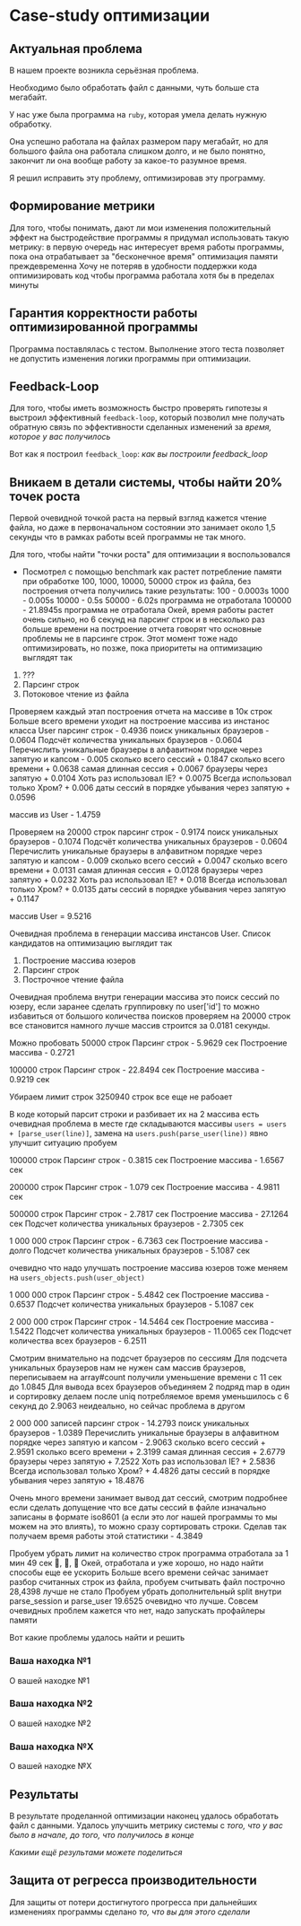 # Case-study оптимизации

## Актуальная проблема
В нашем проекте возникла серьёзная проблема.

Необходимо было обработать файл с данными, чуть больше ста мегабайт.

У нас уже была программа на `ruby`, которая умела делать нужную обработку.

Она успешно работала на файлах размером пару мегабайт, но для большого файла она работала слишком долго, и не было понятно, закончит ли она вообще работу за какое-то разумное время.

Я решил исправить эту проблему, оптимизировав эту программу.

## Формирование метрики
Для того, чтобы понимать, дают ли мои изменения положительный эффект на быстродействие программы я придумал использовать такую метрику: в первую очередь нас интересует время работы программы, пока она отрабатывает за "бесконечное время" оптимизация памяти преждевременна
 Хочу не потеряв в удобности поддержки кода оптимизировать код чтобы программа работала хотя бы в пределах минуты

## Гарантия корректности работы оптимизированной программы
Программа поставлялась с тестом. Выполнение этого теста позволяет не допустить изменения логики программы при оптимизации.

## Feedback-Loop
Для того, чтобы иметь возможность быстро проверять гипотезы я выстроил эффективный `feedback-loop`, который позволил мне получать обратную связь по эффективности сделанных изменений за *время, которое у вас получилось*

Вот как я построил `feedback_loop`: *как вы построили feedback_loop*

## Вникаем в детали системы, чтобы найти 20% точек роста
Первой очевидной точкой раста на первый взгляд кажется чтение файла, но даже в первоначальном состоянии это
занимает около 1,5 секунды что в рамках работы всей программы не так много.

Для того, чтобы найти "точки роста" для оптимизации я воспользовался
- Посмотрел с помощью benchmark как растет потребление памяти при обработке 100, 1000, 10000, 50000 строк из файла, без построения отчета
получились такие результаты:
100 - 0.0003s
1000 - 0.005s
10000 - 0.5s
50000 - 6.02s программа не отработала
100000 - 21.8945s программа не отработала
Окей, время работы растет очень сильно, но 6 секунд на парсинг строк и в несколько раз больше времени на построение отчета говорят что
основные проблемы не в парсинге строк. Этот момент тоже надо оптимизировать, но позже, пока приоритеты на оптимизацию выглядят так

1. ???
2. Парсинг строк
3. Потоковое чтение из файла

Проверяем каждый этап построения отчета на массиве в 10к строк
Больше всего времени уходит на построение массива из инстанос класса User
парсинг строк - 0.4936
поиск уникальных браузеров - 0.0604
Подсчёт количества уникальных браузеров - 0.0604
Перечислить уникальные браузеры в алфавитном порядке через запятую и капсом - 0.005
сколько всего сессий + 0.1847
сколько всего времени + 0.0638
самая длинная сессия + 0.0067
браузеры через запятую + 0.0104
Хоть раз использовал IE? + 0.0075
Всегда использовал только Хром? + 0.006
даты сессий в порядке убывания через запятую + 0.0596

массив из User - 1.4759

Проверяем на 20000 строк
парсинг строк - 0.9174
поиск уникальных браузеров - 0.1074
Подсчёт количества уникальных браузеров - 0.0604
Перечислить уникальные браузеры в алфавитном порядке через запятую и капсом - 0.009
сколько всего сессий + 0.0047
сколько всего времени + 0.0131
самая длинная сессия + 0.0128
браузеры через запятую + 0.0232
Хоть раз использовал IE? + 0.018
Всегда использовал только Хром? + 0.0135
даты сессий в порядке убывания через запятую + 0.1147

массив User = 9.5216


Очевидная проблема в генерации массива инстансов User.
Список кандидатов на оптимизацию выглядит так
1. Построение массива юзеров
2. Парсинг строк
3. Построчное чтение файла

Очевидная проблема внутри генерации массива это поиск сессий по юзеру, если заранее сделать
группировку по user['id'] то можно избавиться от большого количества поисков
проверяем на 20000 строк все становится намного лучше
массив строится за 0.0181 секунды.

Можно пробовать 50000 строк
Парсинг строк - 5.9629 сек
Построение массива - 0.2721

100000 строк
Парсинг строк - 22.8494 сек
Построение массива - 0.9219 сек

Убираем лимит строк
3250940 строк все еще не рабоает

В коде который парсит строки и разбивает их на 2 массива есть очевидная проблема в месте
где складываются массивы `users = users + [parse_user(line)]`, замена на `users.push(parse_user(line))`
явно улучшит ситуацию
пробуем

100000 строк
Парсинг строк - 0.3815 сек
Построение массива - 1.6567 сек

200000 строк
Парсинг строк - 1.079 сек
Построение массива - 4.9811 сек

500000 строк
Парсинг строк - 2.7817 сек
Построение массива - 27.1264 сек
Подсчет количества уникальных браузеров - 2.7305 сек

1 000 000 строк
Парсинг строк - 6.7363 сек
Построение массива - долго
Подсчет количества уникальных браузеров - 5.1087 сек

очевидно что надо улучшать построение массива юзеров
тоже меняем на `users_objects.push(user_object)`

1 000 000 строк
Парсинг строк - 5.4842 сек
Построение массива - 0.6537
Подсчет количества уникальных браузеров - 5.1087 сек

2 000 000 строк
Парсинг строк - 14.5464 сек
Построение массива - 1.5422
Подсчет количества уникальных браузеров - 11.0065 сек
Подсчет количества всех браузеров - 6.2511

Смотрим внимательно на подсчет браузеров по сессиям
Для подсчета уникальных браузеров нам не нужен сам массив браузеров, переписываем на array#count
получили уменьшение времени с 11 сек до 1.0845
Для вывода всех браузеров объединяем 2 подряд map в один и сортировку делаем после uniq
потребляемое время уменьшилось с 6 секунд до 2.9063
неидеально, но сейчас проблема в другом

2 000 000 записей
парсинг строк - 14.2793
поиск уникальных браузеров - 1.0389
Перечислить уникальные браузеры в алфавитном порядке через запятую и капсом - 2.9063
сколько всего сессий + 2.9591
сколько всего времени + 2.3199
самая длинная сессия + 2.6779
браузеры через запятую + 7.2522
Хоть раз использовал IE? + 2.5836
Всегда использовал только Хром? + 4.4826
даты сессий в порядке убывания через запятую + 18.4876

Очень много времени занимает вывод дат сессий, смотрим подробнее
если сделать допущение что все даты сессий в файле изначально записаны в формате
iso8601 (а если это лог нашей программы то мы можем на это влиять), то можно
сразу сортировать строки.
Сделав так получаем время работы этой статистики - 4.3849

Пробуем убрать лимит на количество строк
программа отработала за 1 мин 49 сек 💪, 🤟, 🍾
Окей, отработала и уже хорошо, но надо найти способы еще ее ускорить
Больше всего времени сейчас занимает разбор считанных строк из файла, пробуем считывать файл построчно
28,4398 лучше не стало
Пробуем убрать дополнительный split внутри parse_session и parse_user
19.6525 очевидно что лучше.
Совсем очевидных проблем кажется что нет, надо запускать профайлеры памяти

Вот какие проблемы удалось найти и решить

### Ваша находка №1
О вашей находке №1

### Ваша находка №2
О вашей находке №2

### Ваша находка №X
О вашей находке №X

## Результаты
В результате проделанной оптимизации наконец удалось обработать файл с данными.
Удалось улучшить метрику системы с *того, что у вас было в начале, до того, что получилось в конце*

*Какими ещё результами можете поделиться*

## Защита от регресса производительности
Для защиты от потери достигнутого прогресса при дальнейших изменениях программы сделано *то, что вы для этого сделали*
